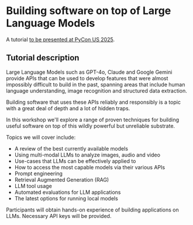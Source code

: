 # Building software on top of Large Language Models

A tutorial [to be presented at PyCon US 2025](https://us.pycon.org/2025/schedule/presentation/25/).

## Tutorial description

Large Language Models such as GPT-4o, Claude and Google Gemini provide APIs that can be used to develop features that were almost impossibly difficult to build in the past, spanning areas that include human language understanding, image recognition and structured data extraction.

Building software that uses these APIs reliably and responsibly is a topic with a great deal of depth and a lot of hidden traps.

In this workshop we'll explore a range of proven techniques for building useful software on top of this wildly powerful but unreliable substrate.

Topics we will cover include:

* A review of the best currently available models
* Using multi-modal LLMs to analyze images, audio and video
* Use-cases that LLMs can be effectively applied to
* How to access the most capable models via their various APIs
* Prompt engineering
* Retrieval Augmented Generation (RAG)
* LLM tool usage
* Automated evaluations for LLM applications
* The latest options for running local models

Participants will obtain hands-on experience of building applications on LLMs. Necessary API keys will be provided.
